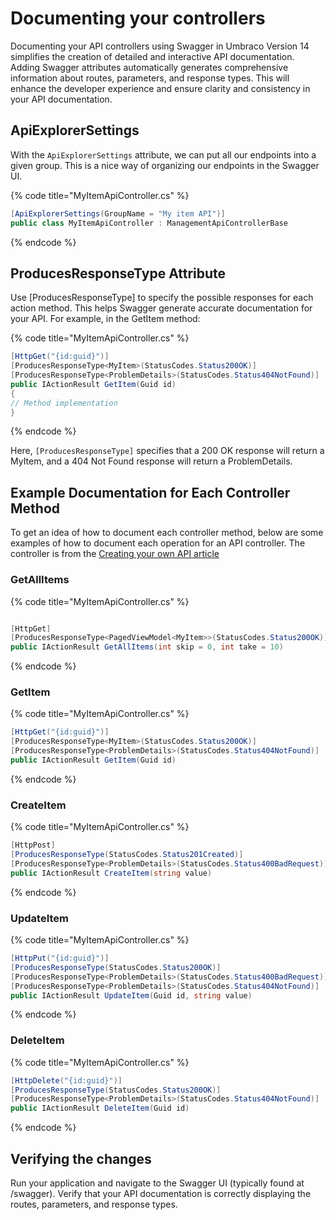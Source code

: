 ﻿# Documenting your controllers

Documenting your API controllers using Swagger in Umbraco Version 14 simplifies the creation of detailed and interactive API documentation. Adding Swagger attributes automatically generates comprehensive information about routes, parameters, and response types. This will enhance the developer experience and ensure clarity and consistency in your API documentation.

## ApiExplorerSettings

With the `ApiExplorerSettings` attribute, we can put all our endpoints into a given group. This is a nice way of organizing our endpoints in the Swagger UI.

{% code title="MyItemApiController.cs" %}

```csharp
[ApiExplorerSettings(GroupName = "My item API")]
public class MyItemApiController : ManagementApiControllerBase
```

{% endcode %}

## ProducesResponseType Attribute

Use [ProducesResponseType] to specify the possible responses for each action method. This helps Swagger generate accurate documentation for your API.
For example, in the GetItem method:

{% code title="MyItemApiController.cs" %}

```csharp
[HttpGet("{id:guid}")]
[ProducesResponseType<MyItem>(StatusCodes.Status200OK)]
[ProducesResponseType<ProblemDetails>(StatusCodes.Status404NotFound)]
public IActionResult GetItem(Guid id)
{
// Method implementation
}
```

{% endcode %}

Here, `[ProducesResponseType]` specifies that a 200 OK response will return a MyItem, and a 404 Not Found response will return a ProblemDetails.

## Example Documentation for Each Controller Method

To get an idea of how to document each controller method, below are some examples of how to document each operation for an API controller.
The controller is from the [Creating your own API article](./README.md)

### GetAllItems

{% code title="MyItemApiController.cs" %}

```csharp

[HttpGet]
[ProducesResponseType<PagedViewModel<MyItem>>(StatusCodes.Status200OK)]
public IActionResult GetAllItems(int skip = 0, int take = 10)
```

{% endcode %}

### GetItem

{% code title="MyItemApiController.cs" %}

```csharp
[HttpGet("{id:guid}")]
[ProducesResponseType<MyItem>(StatusCodes.Status200OK)]
[ProducesResponseType<ProblemDetails>(StatusCodes.Status404NotFound)]
public IActionResult GetItem(Guid id)
```

{% endcode %}

### CreateItem

{% code title="MyItemApiController.cs" %}

```csharp
[HttpPost]
[ProducesResponseType(StatusCodes.Status201Created)]
[ProducesResponseType<ProblemDetails>(StatusCodes.Status400BadRequest)]
public IActionResult CreateItem(string value)
```

{% endcode %}

### UpdateItem

{% code title="MyItemApiController.cs" %}

```csharp
[HttpPut("{id:guid}")]
[ProducesResponseType(StatusCodes.Status200OK)]
[ProducesResponseType<ProblemDetails>(StatusCodes.Status400BadRequest)]
[ProducesResponseType<ProblemDetails>(StatusCodes.Status404NotFound)]
public IActionResult UpdateItem(Guid id, string value)
```

{% endcode %}

### DeleteItem

{% code title="MyItemApiController.cs" %}

```csharp
[HttpDelete("{id:guid}")]
[ProducesResponseType(StatusCodes.Status200OK)]
[ProducesResponseType<ProblemDetails>(StatusCodes.Status404NotFound)]
public IActionResult DeleteItem(Guid id)
```

{% endcode %}

## Verifying the changes

Run your application and navigate to the Swagger UI (typically found at /swagger).
Verify that your API documentation is correctly displaying the routes, parameters, and response types.
